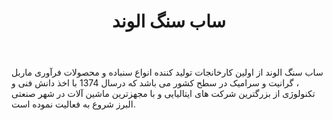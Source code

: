 ﻿---
layout: post
title: ساب سنگ الوند
name_en: sabsangalvand
company_slug: sabsangalvand
logo: 
cover: 
company_count:
founded:
location: ""
total_review: 
total_interview: 
salary_avg: 
salary_min: 
salary_max: 
rate: 
view_count: 
industry: تولید و صنایع
city: تهران, تهران
size_en: S
size: 11-50 نفر
site: http://www.sabsangalvand.co/
---

ساب سنگ الوند از اولین کارخانجات تولید کننده انواع سنباده و محصولات فرآوری ماربل ، گرانيت و سرامیک در سطح کشور می باشد که درسال 1374 با اخذ دانش فنی و تکنولوژی از بزرگترین شركت های ایتالیایی و با مجهزترین ماشین آلات در شهر صنعتی البرز شروع به فعالیت نموده است.


